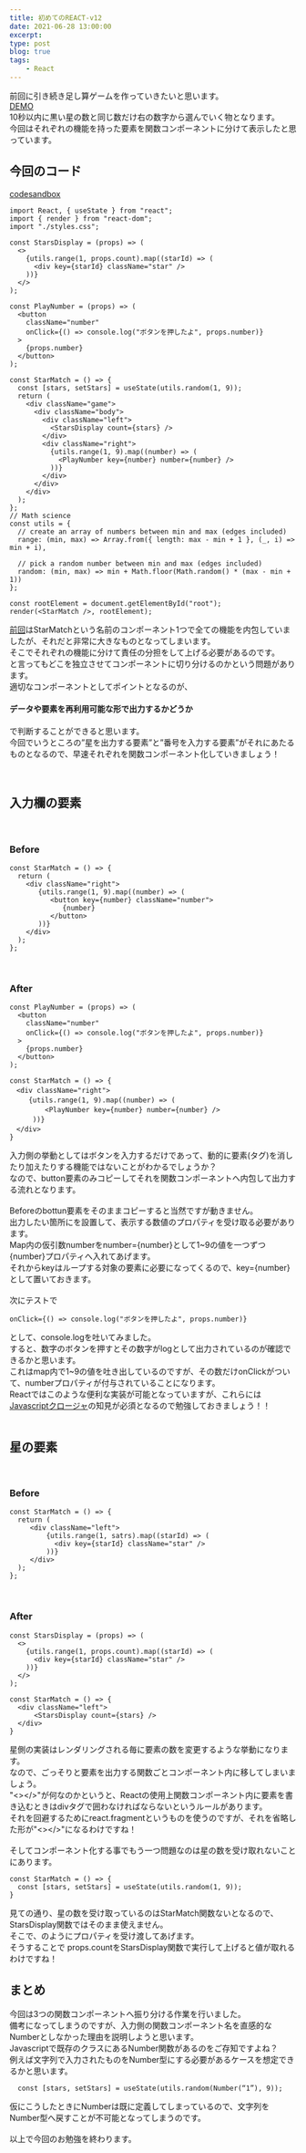 ```yaml
---
title: 初めてのREACT-v12
date: 2021-06-28 13:00:00
excerpt:
type: post
blog: true
tags:
    - React
---
```





前回に引き続き足し算ゲームを作っていきたいと思います。  
[DEMO](https://jscomplete.com/p/star-match/embed?preview=1)  
10秒以内に黒い星の数と同じ数だけ右の数字から選んでいく物となります。  　
<br>
今回はそれぞれの機能を持った要素を関数コンポーネントに分けて表示したと思っています。  


## 今回のコード

[codesandbox](https://codesandbox.io/s/immutable-darkness-ouppd?file=/src/index.tsx)

```
import React, { useState } from "react";
import { render } from "react-dom";
import "./styles.css";

const StarsDisplay = (props) => (
  <>
    {utils.range(1, props.count).map((starId) => (
      <div key={starId} className="star" />
    ))}
  </>
);

const PlayNumber = (props) => (
  <button
    className="number"
    onClick={() => console.log("ボタンを押したよ", props.number)}
  >
    {props.number}
  </button>
);

const StarMatch = () => {
  const [stars, setStars] = useState(utils.random(1, 9));
  return (
    <div className="game">
      <div className="body">
        <div className="left">
          <StarsDisplay count={stars} />
        </div>
        <div className="right">
          {utils.range(1, 9).map((number) => (
            <PlayNumber key={number} number={number} />
          ))}
        </div>
      </div>
    </div>
  );
};
// Math science
const utils = {
  // create an array of numbers between min and max (edges included)
  range: (min, max) => Array.from({ length: max - min + 1 }, (_, i) => min + i),

  // pick a random number between min and max (edges included)
  random: (min, max) => min + Math.floor(Math.random() * (max - min + 1))
};

const rootElement = document.getElementById("root");
render(<StarMatch />, rootElement);
```

[前回](https://pedantic-goldberg-e70663.netlify.app/blog/2020-06-27.html)はStarMatchという名前のコンポーネント1つで全ての機能を内包していましたが、それだと非常に大きなものとなってしまいます。  
そこでそれぞれの機能に分けて責任の分担をして上げる必要があるのです。  
と言ってもどこを独立させてコンポーネントに切り分けるのかという問題があります。  
適切なコンポーネントとしてポイントとなるのが、
#### データや要素を再利用可能な形で出力するかどうか  
で判断することができると思います。  
今回でいうところの”星を出力する要素”と”番号を入力する要素”がそれにあたるものとなるので、早速それぞれを関数コンポーネント化していきましょう！  

<br>

## 入力欄の要素

<br>

### Before
```
const StarMatch = () => {
  return (
    <div className="right">
       {utils.range(1, 9).map((number) => (
          <button key={number} className="number">
             {number}
          </button>
       ))}
    </div>
  );
};
```

<br>

### After

```
const PlayNumber = (props) => (
  <button
    className="number"
    onClick={() => console.log("ボタンを押したよ", props.number)}
  >
    {props.number}
  </button>
);

const StarMatch = () => {
　<div className="right">
  　 {utils.range(1, 9).map((number) => (
      　 <PlayNumber key={number} number={number} />
   　 ))}
　</div>
}
```
入力側の挙動としてはボタンを入力するだけであって、動的に要素(タグ)を消したり加えたりする機能ではないことがわかるでしょうか？  
なので、button要素のみコピーしてそれを関数コンポーネントへ内包して出力する流れとなります。  
<br>
Beforeのbottun要素をそのままコピーすると当然ですが動きません。  
出力したい箇所に<PlayNumber />を設置して、表示する数値のプロパティを受け取る必要があります。  
Map内の仮引数numberをnumber={number}として1~9の値を一つずつ{number}プロパティへ入れてあげます。  
それからkeyはループする対象の要素に必要になってくるので、key={number}として置いておきます。  
<br>
次にテストで
```
onClick={() => console.log("ボタンを押したよ", props.number)}
```
として、console.logを吐いてみました。  
すると、数字のボタンを押すとその数字がlogとして出力されているのが確認できるかと思います。  
これはmap内で1~9の値を吐き出しているのですが、その数だけonClickがついて、numberプロパティが付与されていることになります。  
Reactではこのような便利な実装が可能となっていますが、これらには[Javascriptクロージャ](https://developer.mozilla.org/ja/docs/Web/JavaScript/Closures)の知見が必須となるので勉強しておきましょう！！
<br>
<br>

## 星の要素
<br>


### Before
```
const StarMatch = () => {
  return (
     <div className="left">
         {utils.range(1, satrs).map((starId) => (
           <div key={starId} className="star" />
         ))}
     </div>
  );
};
```

<br>

### After

```
const StarsDisplay = (props) => (
  <>
    {utils.range(1, props.count).map((starId) => (
      <div key={starId} className="star" />
    ))}
  </>
);

const StarMatch = () => {
  <div className="left">
      <StarsDisplay count={stars} />
  </div>
}
```
星側の実装はレンダリングされる毎に要素の数を変更するような挙動になります。  
なので、ごっそりと要素を出力する関数ごとコンポーネント内に移してしまいましょう。
<br>
"<></>"が何なのかというと、Reactの使用上関数コンポーネント内に要素を書き込むときはdivタグで囲わなければならないというルールがあります。  
それを回避するためにreact.fragmentというものを使うのですが、それを省略した形が"<></>"になるわけですね！  
<br>
そしてコンポーネント化する事でもう一つ問題なのは星の数を受け取れないことにあります。

```
const StarMatch = () => {
  const [stars, setStars] = useState(utils.random(1, 9));
}
```

見ての通り、星の数を受け取っているのはStarMatch関数ないとなるので、StarsDisplay関数ではそのまま使えません。  
そこで、<StarsDisplay count={stars} />のようにプロパティを受け渡してあげます。  
そうすることで props.countをStarsDisplay関数で実行して上げると値が取れるわけですね！


 ## まとめ
今回は3つの関数コンポーネントへ振り分ける作業を行いました。  
備考になってしまうのですが、入力側の関数コンポーネント名を直感的なNumberとしなかった理由を説明しようと思います。  
Javascriptで既存のクラスにあるNumber関数があるのをご存知ですよね？  
例えば文字列で入力されたものをNumber型にする必要があるケースを想定できるかと思います。

```
  const [stars, setStars] = useState(utils.random(Number(“1”), 9));
```
仮にこうしたときにNumberは既に定義してしまっているので、文字列をNumber型へ戻すことが不可能となってしまうのです。  
<br>
以上で今回のお勉強を終わります。
